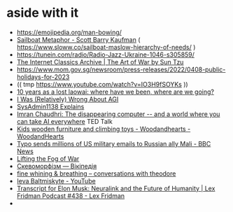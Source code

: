 # aside with it 
- https://emojipedia.org/man-bowing/ 
- [Sailboat Metaphor - Scott Barry Kaufman](https://scottbarrykaufman.com/sailboat-metaphor/#:~:text=The%20human%20needs%20that%20comprise,work%20together%20toward%20greater%20stability.)  ( https://www.sloww.co/sailboat-maslow-hierarchy-of-needs/ )
- https://tunein.com/radio/Radio-Jazz-Ukraine-1046-s305859/
- [The Internet Classics Archive | The Art of War by Sun Tzu](http://classics.mit.edu/Tzu/artwar.html) 
- https://www.mom.gov.sg/newsroom/press-releases/2022/0408-public-holidays-for-2023
- (( tmp https://www.youtube.com/watch?v=IO3H9fSOYKs ))
- [10 years as a lost laowai: where have we been, where are we going?](https://www.lostlaowai.com/blog/site-stuff/10-years-lost-laowai-going/) 
- [I Was (Relatively) Wrong About AGI](https://cerebralab.com/I_Was_%28Relatively%29_Wrong_About_AGI?mode=about) 
- [SysAdmin1138 Explains](https://sysadmin1138.net/mt/blog/) 
- [Imran Chaudhri: The disappearing computer -- and a world where you can take AI everywhere](https://www.ted.com/talks/imran_chaudhri_the_disappearing_computer_and_a_world_where_you_can_take_ai_everywhere/c) TED Talk 
- [Kids wooden furniture and climbing toys - Woodandhearts - WoodandHearts](https://woodandhearts.com/)
- [Typo sends millions of US military emails to Russian ally Mali - BBC News](https://www.bbc.com/news/world-us-canada-66226873)
- [Lifting the Fog of War](https://archive.nytimes.com/www.nytimes.com/books/first/o/owens-fog.html)
- [Скевоморфізм — Вікіпедія](https://uk.wikipedia.org/wiki/%D0%A1%D0%BA%D0%B5%D0%B2%D0%BE%D0%BC%D0%BE%D1%80%D1%84%D1%96%D0%B7%D0%BC)
- [fine whining & breathing – conversations with theodore](https://finewhiningandbreathing.wordpress.com/)
- [Ieva Baltmiskyte - YouTube](https://www.youtube.com/@IevaBaltmiskyte)
- [Transcript for Elon Musk: Neuralink and the Future of Humanity | Lex Fridman Podcast #438 - Lex Fridman](https://lexfridman.com/elon-musk-and-neuralink-team-transcript/)
- 
